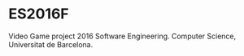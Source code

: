# ES2016F
Video Game project 2016 Software Engineering. Computer Science, Universitat de Barcelona.
